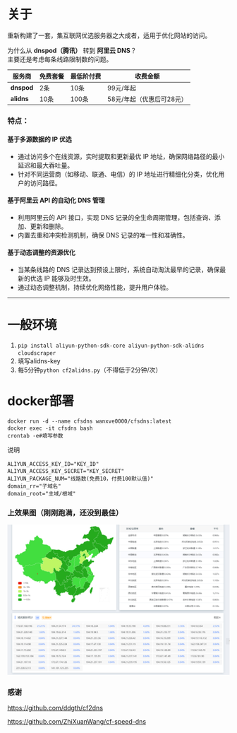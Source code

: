 # 关于
重新构建了一套，集互联网优选服务器之大成者，适用于优化网站的访问。

为什么从 **dnspod（腾讯）** 转到 **阿里云 DNS**？  
主要还是考虑每条线路限制数的问题。

| 服务商    | 免费套餐 | 最低阶付费 | 收费金额                   |
|-----------|----------|------------|----------------------------|
| **dnspod** | 2条      | 10条       | 99元/年起                  |
| **alidns** | 10条     | 100条      | 58元/年起（优惠后可28元）  |



### 特点：
#### 基于多源数据的 IP 优选

- 通过访问多个在线资源，实时提取和更新最优 IP 地址，确保网络路径的最小延迟和最大吞吐量。
- 针对不同运营商（如移动、联通、电信）的 IP 地址进行精细化分类，优化用户的访问路径。

#### 基于阿里云 API 的自动化 DNS 管理

- 利用阿里云的 API 接口，实现 DNS 记录的全生命周期管理，包括查询、添加、更新和删除。
- 内置去重和冲突检测机制，确保 DNS 记录的唯一性和准确性。

#### 基于动态调整的资源优化

- 当某条线路的 DNS 记录达到预设上限时，系统自动淘汰最早的记录，确保最新的优选 IP 能够及时生效。
- 通过动态调整机制，持续优化网络性能，提升用户体验。


---

# 一般环境
1.  `pip install aliyun-python-sdk-core aliyun-python-sdk-alidns cloudscraper`
2.  填写alidns-key
3.  每5分钟`python cf2alidns.py`（不得低于2分钟/次）

# docker部署
```
docker run -d --name cfsdns wanxve0000/cfsdns:latest
docker exec -it cfsdns bash
crontab -e#填写参数
```
说明
```
ALIYUN_ACCESS_KEY_ID="KEY_ID"
ALIYUN_ACCESS_KEY_SECRET="KEY_SECRET"
ALIYUN_PACKAGE_NUM="线路数(免费10，付费100默认值)"
domain_rr="子域名"
domain_root="主域/根域"
```

### 上效果图（刚刚跑满，还没到最佳）
![Snipaste_2025-02-08_19-50-34.jpg](Snipaste_2025-02-08_19-50-34.jpg)
### 感谢
<https://github.com/ddgth/cf2dns>


<https://github.com/ZhiXuanWang/cf-speed-dns>